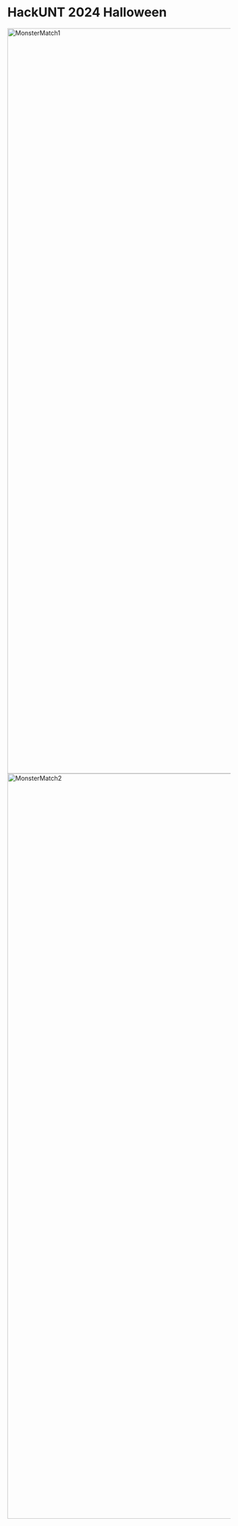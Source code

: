 # HackUNT 2024 Halloween 

<img width="1680" alt="MonsterMatch1" src="https://github.com/user-attachments/assets/fafbfe49-3025-4870-9d90-75f10da39e61">
<img width="1680" alt="MonsterMatch2" src="https://github.com/user-attachments/assets/83d01c61-5db6-4734-ab87-170e6c1e6d9e">

